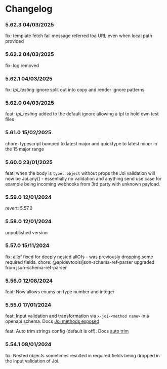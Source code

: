 # Changelog

### 5.62.3 04/03/2025
fix: template fetch fail message referred toa URL even when local path provided

### 5.62.2 04/03/2025
fix: log removed

### 5.62.1 04/03/2025
fix: _tpl_testing_ ignore split out into copy and render ignore patterns

### 5.62.0 04/03/2025
feat: _tpl_testing_ added to the default ignore allowing a tpl to hold own test files

### 5.61.0 15/02/2025
chore: typescript bumped to latest major and quicktype to latest minor in the 15 major range

### 5.60.0 23/01/2025
feat: when the body is `type: object` without props the Joi validation will now be Joi.any() - essentially no validation and anything send use case for example being incoming webhooks from 3rd party with unknown payload. 

### 5.59.0 12/01/2024
revert: 5.57.0 

### 5.58.0 12/01/2024
unpublished version

### 5.57.0 15/11/2024
fix: allof fixed for deeply nested allOfs - was previously dropping some required fields.
chore: @apidevtools/json-schema-ref-parser upgraded from json-schema-ref-parser

### 5.56.0 12/08/2024
feat: Now allows enums on type number and integer

### 5.55.0 17/01/2024
feat: Input validation and transformation via `x-joi-<method name>` in a openapi schema. Docs [Joi methods exposed](https://acr-lfr.github.io/generate-it/#/_pages/template-functions?id=joi-validation-amp-transformation)

feat: Auto trim strings config (default is off). Docs [auto trim](https://acr-lfr.github.io/generate-it/#/_pages/configuration?id=nodegenrc-joi-configuration)

### 5.54.1 08/01/2024
fix: Nested objects sometimes resulted in required fields being dropped in the input validation of Joi.

